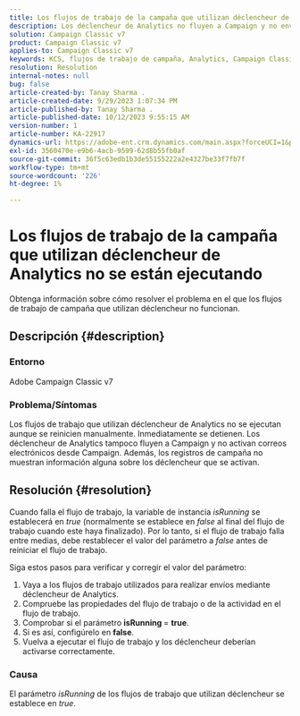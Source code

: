 ```yaml
---
title: Los flujos de trabajo de la campaña que utilizan déclencheur de Analytics no se están ejecutando
description: Los déclencheur de Analytics no fluyen a Campaign y no envían correos electrónicos desde Campaign.
solution: Campaign Classic v7
product: Campaign Classic v7
applies-to: Campaign Classic v7
keywords: KCS, flujos de trabajo de campaña, Analytics, Campaign Classic, flujo de trabajo, déclencheur, isRunning
resolution: Resolution
internal-notes: null
bug: false
article-created-by: Tanay Sharma .
article-created-date: 9/29/2023 1:07:34 PM
article-published-by: Tanay Sharma .
article-published-date: 10/12/2023 9:55:15 AM
version-number: 1
article-number: KA-22917
dynamics-url: https://adobe-ent.crm.dynamics.com/main.aspx?forceUCI=1&pagetype=entityrecord&etn=knowledgearticle&id=e0b69a23-c95e-ee11-be6f-6045bd0065f9
exl-id: 3560470e-e9b6-4acb-9599-62d8b55fb0af
source-git-commit: 36f5c63edb1b3de55155222a2e4327be33f7fb7f
workflow-type: tm+mt
source-wordcount: '226'
ht-degree: 1%

---
```


# Los flujos de trabajo de la campaña que utilizan déclencheur de Analytics no se están ejecutando


Obtenga información sobre cómo resolver el problema en el que los flujos de trabajo de campaña que utilizan déclencheur no funcionan.

## Descripción {#description}


### Entorno

Adobe Campaign Classic v7



### Problema/Síntomas

Los flujos de trabajo que utilizan déclencheur de Analytics no se ejecutan aunque se reinicien manualmente. Inmediatamente se detienen. Los déclencheur de Analytics tampoco fluyen a Campaign y no activan correos electrónicos desde Campaign. Además, los registros de campaña no muestran información alguna sobre los déclencheur que se activan.


## Resolución {#resolution}


Cuando falla el flujo de trabajo, la variable de instancia *isRunning* se establecerá en *true* (normalmente se establece en *false* al final del flujo de trabajo cuando este haya finalizado). Por lo tanto, si el flujo de trabajo falla entre medias, debe restablecer el valor del parámetro a *false* antes de reiniciar el flujo de trabajo.

Siga estos pasos para verificar y corregir el valor del parámetro:

1. Vaya a los flujos de trabajo utilizados para realizar envíos mediante déclencheur de Analytics.
2. Compruebe las propiedades del flujo de trabajo o de la actividad en el flujo de trabajo.
3. Comprobar si el parámetro <b>isRunning </b>= <b>true</b>.
4. Si es así, configúrelo en <b>false</b>.
5. Vuelva a ejecutar el flujo de trabajo y los déclencheur deberían activarse correctamente.


### Causa

El parámetro *isRunning* de los flujos de trabajo que utilizan déclencheur se establece en *true*.
